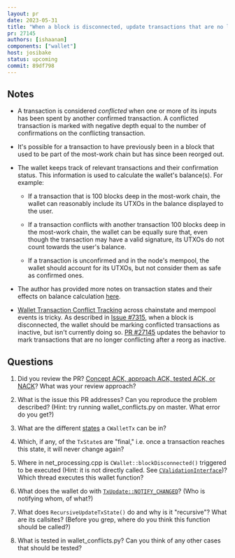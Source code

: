 ```yaml
---
layout: pr
date: 2023-05-31
title: "When a block is disconnected, update transactions that are no longer conflicted"
pr: 27145
authors: [ishaanam]
components: ["wallet"]
host: josibake
status: upcoming
commit: 89df798
---
```


## Notes

- A transaction is considered *conflicted* when one or more of its inputs has been spent by another
confirmed transaction. A conflicted transaction is marked with negative depth equal to the number of
confirmations on the conflicting transaction.

- It's possible for a transaction to have previously been in a block that used to be part of the
most-work chain but has since been reorged out.

- The wallet keeps track of relevant transactions and their confirmation status. This information is
  used to calculate the wallet's balance(s). For example:

    - If a transaction that is 100 blocks deep in the most-work chain, the wallet can
      reasonably include its UTXOs in the balance displayed to the user.

    - If a transaction conflicts with another transaction 100 blocks deep in the most-work chain,
      the wallet can be equally sure that, even though the transaction may have a valid signature,
      its UTXOs do not count towards the user's balance.

    - If a transaction is unconfirmed and in the node's mempool, the wallet should account for its
      UTXOs, but not consider them as safe as confirmed ones.

- The author has provided more notes on transaction states and their effects on balance calculation [here](https://gist.github.com/ishaanam/846adf3b453c3a85fe6e15c882c57ae0#locations-where-tx-states-are-updated).

- [Wallet Transaction Conflict
  Tracking](https://github.com/bitcoin-core/bitcoin-devwiki/wiki/Wallet-Transaction-Conflict-Tracking)
across chainstate and mempool events is tricky. As described in [Issue #7315](https://github.com/bitcoin/bitcoin/issues/7315),
when a block is disconnected, the wallet should be marking conflicted transactions as inactive, but
isn't currently doing so. [PR #27145](https://github.com/bitcoin/bitcoin/pull/27145) updates the behavior to mark
transactions that are no longer conflicting after a reorg as inactive.

## Questions

1. Did you review the PR? [Concept ACK, approach ACK, tested ACK, or NACK](https://github.com/bitcoin/bitcoin/blob/master/CONTRIBUTING.md#peer-review)? What was your review approach?

1. What is the issue this PR addresses? Can you reproduce the problem described? (Hint: try running
   wallet\_conflicts.py on master. What error do you get?)

1. What are the different
   [states](https://github.com/bitcoin/bitcoin/blob/25202cace9140870c75cb3a811e10045df88c226/src/wallet/transaction.h#L243)
a `CWalletTx` can be in?

1. Which, if any, of the `TxState`s are "final," i.e. once a transaction reaches this
state, it will never change again?

1. Where in net\_processing.cpp is `CWallet::blockDisconnected()` triggered to be executed (Hint: it is
   not directly called. See
[`CValidationInterface`](https://github.com/bitcoin/bitcoin/blob/66b08e78226059e2d31450aadc2423d77003eaf1/src/validationinterface.h#L61-L76))?
Which thread executes this wallet function?

1. What does the wallet do with
   [`TxUpdate::NOTIFY_CHANGED`](https://github.com/bitcoin-core-review-club/bitcoin/commit/096487c4dcfadebe5ca959927f5426cae1c304d5#diff-9ce137cd784ea308778842120aa2af6d2bb8369485b71f25e72b2a32cf0a5b21R328)? (Who is notifying whom, of what?)

1. What does `RecursiveUpdateTxState()` do and why is it "recursive"? What are its callsites?
   (Before you grep, where do you think this function should be called?)

1. What is tested in wallet\_conflicts.py? Can you think of any other cases that should be tested?

<!-- TODO: After meeting, uncomment and add meeting log between the irc tags
## Meeting Log

{% irc %}
{% endirc %}
-->
